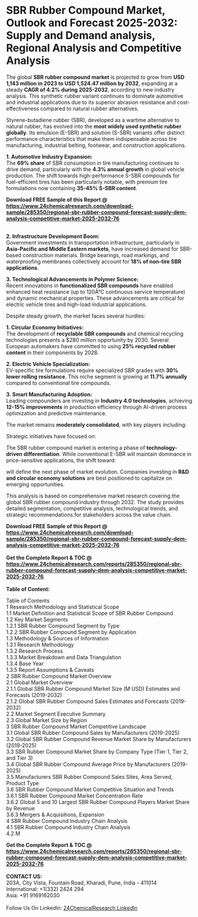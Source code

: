 <h1>SBR Rubber Compound Market, Outlook and Forecast 2025-2032: Supply and Demand analysis, Regional Analysis and Competitive Analysis</h1><p>The global <strong>SBR rubber compound market</strong> is projected to grow from <strong>USD 1,143 million in 2023 to USD 1,524.47 million by 2032</strong>, expanding at a steady <strong>CAGR of 4.2% during 2025-2032</strong>, according to new industry analysis. This synthetic rubber variant continues to dominate automotive and industrial applications due to its superior abrasion resistance and cost-effectiveness compared to natural rubber alternatives.</p><p>Styrene-butadiene rubber (SBR), developed as a wartime alternative to natural rubber, has evolved into the <strong>most widely used synthetic rubber globally</strong>. Its emulsion (E-SBR) and solution (S-SBR) variants offer distinct performance characteristics that make them indispensable across tire manufacturing, industrial belting, footwear, and construction applications.</p><p><strong>1. Automotive Industry Expansion:</strong><br>
The <strong>69% share</strong> of SBR consumption in tire manufacturing continues to drive demand, particularly with the <strong>4.3% annual growth</strong> in global vehicle production. The shift towards high-performance S-SBR compounds for fuel-efficient tires has been particularly notable, with premium tire formulations now containing <strong>35-45% S-SBR content</strong>.</p><div><b>Download FREE Sample of this Report @ 
            <a href="https://www.24chemicalresearch.com/download-sample/285350/regional-sbr-rubber-compound-forecast-supply-dem-analysis-competitive-market-2025-2032-76">
            https://www.24chemicalresearch.com/download-sample/285350/regional-sbr-rubber-compound-forecast-supply-dem-analysis-competitive-market-2025-2032-76</a></b></div><br><p><strong>2. Infrastructure Development Boom:</strong><br>
Government investments in transportation infrastructure, particularly in <strong>Asia-Pacific and Middle Eastern markets</strong>, have increased demand for SBR-based construction materials. Bridge bearings, road markings, and waterproofing membranes collectively account for <strong>18% of non-tire SBR applications</strong>.</p><p><strong>3. Technological Advancements in Polymer Science:</strong><br>
Recent innovations in <strong>functionalized SBR compounds</strong> have enabled enhanced heat resistance (up to 120Â°C continuous service temperature) and dynamic mechanical properties. These advancements are critical for electric vehicle tires and high-load industrial applications.</p><p>Despite steady growth, the market faces several hurdles:</p><p><strong>1. Circular Economy Initiatives:</strong><br>
The development of <strong>recyclable SBR compounds</strong> and chemical recycling technologies presents a $280 million opportunity by 2030. Several European automakers have committed to using <strong>25% recycled rubber content</strong> in their components by 2028.</p><p><strong>2. Electric Vehicle Specialization:</strong><br>
EV-specific tire formulations require specialized SBR grades with <strong>30% lower rolling resistance</strong>. This niche segment is growing at <strong>11.7% annually</strong> compared to conventional tire compounds.</p><p><strong>3. Smart Manufacturing Adoption:</strong><br>
Leading compounders are investing in <strong>Industry 4.0 technologies</strong>, achieving <strong>12-15% improvements</strong> in production efficiency through AI-driven process optimization and predictive maintenance.</p><p>The market remains <strong>moderately consolidated</strong>, with key players including:</p><p>Strategic initiatives have focused on:</p><p>The SBR rubber compound market is entering a phase of <strong>technology-driven differentiation</strong>. While conventional E-SBR will maintain dominance in price-sensitive applications, the shift toward:</p><p>will define the next phase of market evolution. Companies investing in <strong>R&amp;D and circular economy solutions</strong> are best positioned to capitalize on emerging opportunities.</p><p>This analysis is based on comprehensive market research covering the global SBR rubber compound industry through 2032. The study provides detailed segmentation, competitive analysis, technological trends, and strategic recommendations for stakeholders across the value chain.</p><div><b>Download FREE Sample of this Report @ 
            <a href="https://www.24chemicalresearch.com/download-sample/285350/regional-sbr-rubber-compound-forecast-supply-dem-analysis-competitive-market-2025-2032-76">
            https://www.24chemicalresearch.com/download-sample/285350/regional-sbr-rubber-compound-forecast-supply-dem-analysis-competitive-market-2025-2032-76</a></b></div><br><div><b>Get the Complete Report & TOC @ 
            <a href="https://www.24chemicalresearch.com/reports/285350/regional-sbr-rubber-compound-forecast-supply-dem-analysis-competitive-market-2025-2032-76">
            https://www.24chemicalresearch.com/reports/285350/regional-sbr-rubber-compound-forecast-supply-dem-analysis-competitive-market-2025-2032-76</a></b></div><br>
            <b>Table of Content:</b><p>Table of Contents<br />
1 Research Methodology and Statistical Scope<br />
1.1 Market Definition and Statistical Scope of SBR Rubber Compound<br />
1.2 Key Market Segments<br />
1.2.1 SBR Rubber Compound Segment by Type<br />
1.2.2 SBR Rubber Compound Segment by Application<br />
1.3 Methodology & Sources of Information<br />
1.3.1 Research Methodology<br />
1.3.2 Research Process<br />
1.3.3 Market Breakdown and Data Triangulation<br />
1.3.4 Base Year<br />
1.3.5 Report Assumptions & Caveats<br />
2 SBR Rubber Compound Market Overview<br />
2.1 Global Market Overview<br />
2.1.1 Global SBR Rubber Compound Market Size (M USD) Estimates and Forecasts (2019-2032)<br />
2.1.2 Global SBR Rubber Compound Sales Estimates and Forecasts (2019-2032)<br />
2.2 Market Segment Executive Summary<br />
2.3 Global Market Size by Region<br />
3 SBR Rubber Compound Market Competitive Landscape<br />
3.1 Global SBR Rubber Compound Sales by Manufacturers (2019-2025)<br />
3.2 Global SBR Rubber Compound Revenue Market Share by Manufacturers (2019-2025)<br />
3.3 SBR Rubber Compound Market Share by Company Type (Tier 1, Tier 2, and Tier 3)<br />
3.4 Global SBR Rubber Compound Average Price by Manufacturers (2019-2025)<br />
3.5 Manufacturers SBR Rubber Compound Sales Sites, Area Served, Product Type<br />
3.6 SBR Rubber Compound Market Competitive Situation and Trends<br />
3.6.1 SBR Rubber Compound Market Concentration Rate<br />
3.6.2 Global 5 and 10 Largest SBR Rubber Compound Players Market Share by Revenue<br />
3.6.3 Mergers & Acquisitions, Expansion<br />
4 SBR Rubber Compound Industry Chain Analysis<br />
4.1 SBR Rubber Compound Industry Chain Analysis<br />
4.2 M</p><div><b>Get the Complete Report & TOC @ 
            <a href="https://www.24chemicalresearch.com/reports/285350/regional-sbr-rubber-compound-forecast-supply-dem-analysis-competitive-market-2025-2032-76">
            https://www.24chemicalresearch.com/reports/285350/regional-sbr-rubber-compound-forecast-supply-dem-analysis-competitive-market-2025-2032-76</a></b></div><br><b>CONTACT US:</b><br>
            203A, City Vista, Fountain Road, Kharadi, Pune, India - 411014<br>
            International: +1(332) 2424 294<br>
            Asia: +91 9169162030 <br><br>
            Follow Us On LinkedIn: <a href="https://www.linkedin.com/company/24chemicalresearch/">24ChemicalResearch LinkedIn</a>